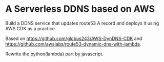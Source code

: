 # A Serverless DDNS based on AWS

Build a DDNS service that updates route53 A record and deploys it using AWS CDK as a practice.

Based on https://github.com/globus243/AWS-DynDNS-CDK and https://github.com/awslabs/route53-dynamic-dns-with-lambda.

Rewrite the python(lambda) part by javascript.
